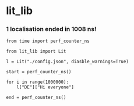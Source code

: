 # lit_lib


### 1 localisation ended in 1008 ns!
```
from time import perf_counter_ns

from lit_lib import Lit

l = Lit("./config.json", diasble_warnings=True)

start = perf_counter_ns()

for i in range(1000000):           
    l["DE"]["Hi everyone"]

end = perf_counter_ns()
```
